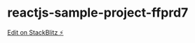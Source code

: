 # reactjs-sample-project-ffprd7

[Edit on StackBlitz ⚡️](https://stackblitz.com/edit/reactjs-sample-project-nqmkli)